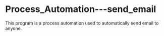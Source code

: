 # Process_Automation---send_email
 This program is a process automation used  to automatically send email to anyone.
